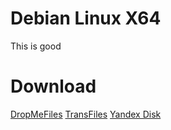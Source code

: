 # Debian Linux X64
This is good

# Download
[DropMeFiles](https://dropmefiles.com/Fndi4)
[TransFiles](https://transfiles.ru/2awu2)
[Yandex Disk](https://disk.yandex.ru/d/k0zPJVOX4r7cfQ)